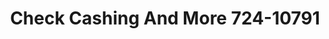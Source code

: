 ---
f_zip-code: 77520
f_state-code: TX
title: Check Cashing And More 724-10791
f_phone: 281-837-9700
f_city-only: Baytown
f_address: 1700 Decker Drive Baytown
f_location-unique-id: '10791'
slug: check-cashing-and-more-724-10791
updated-on: '2024-05-30T13:46:58.046Z'
created-on: '2024-05-30T13:36:59.803Z'
published-on: '2024-05-30T13:54:32.469Z'
f_city-state: cms/city/baytown-tx.md
f_company: cms/company/check-cashing-and-more-724.md
f_state: cms/state/texas.md
layout: '[payday-loan].html'
tags: payday-loan
---